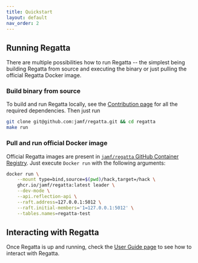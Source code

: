 ```yaml
---
title: Quickstart
layout: default
nav_order: 2
---
```


## Running Regatta

There are multiple possibilities how to run Regatta -- the simplest being
building Regatta from source and executing the binary or just pulling
the official Regatta Docker image.

### Build binary from source

To build and run Regatta locally, see the [Contribution page](/contribution) for all
the required dependencies. Then just run

```bash
git clone git@github.com:jamf/regatta.git && cd regatta
make run
```

### Pull and run official Docker image

Official Regatta images are present in
[`jamf/regatta` GitHub Container Registry](https://github.com/jamf/regatta/pkgs/container/regatta).
Just execute `Docker run` with the following arguments:

```bash
docker run \
    --mount type=bind,source=$(pwd)/hack,target=/hack \
    ghcr.io/jamf/regatta:latest leader \
    --dev-mode \
    --api.reflection-api \
    --raft.address=127.0.0.1:5012 \
    --raft.initial-members='1=127.0.0.1:5012' \
    --tables.names=regatta-test
```

## Interacting with Regatta

Once Regatta is up and running, check the [User Guide page](/user_guide) to see how
to interact with Regatta.
